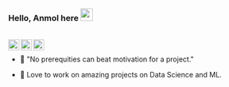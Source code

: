 ### Hello, Anmol here  <img src="https://media.giphy.com/media/hvRJCLFzcasrR4ia7z/giphy.gif" width="25px">

<!--
**Anmol2001/Anmol2001** is a ✨ _special_ ✨ repository because its `README.md` (this file) appears on your GitHub profile.

Here are some ideas to get you started:

- 🔭 I’m currently working on ...
- 🌱 I’m currently learning ...
- 👯 I’m looking to collaborate on ...
- 🤔 I’m looking for help with ...
- 💬 Ask me about ...
- 📫 How to reach me: ...
- 😄 Pronouns: ...
- ⚡ Fun fact: ...
-->
<br>
<a  href="mailto:anmol323c@gmail.com">
<img align="left" alt="Anmol's Gmail" width="22px"  src="https://user-images.githubusercontent.com/54476451/116748947-d2107700-aa1d-11eb-8246-30d17c5464b6.png" /> </a>
<a href="https://twitter.com/Anmolpr27483657">
  <img align="left" alt="Anmol's Twitter" width="22px" src="https://raw.githubusercontent.com/peterthehan/peterthehan/master/assets/twitter.svg" /> </a>
   </a>
<a href="https:/www.linkedin.com/in/anmolpreet-singh-5ab048199">
  <img align="left" alt="Anmol's LinkedIN" width="22px" src="https://raw.githubusercontent.com/peterthehan/peterthehan/master/assets/linkedin.svg" />
</a>
<br>

- 🔭 "No prerequities can beat motivation for a project."

- 🌱 Love to work on amazing projects on Data Science and ML. 



